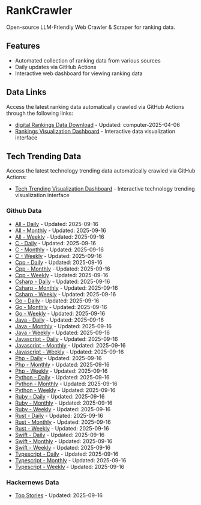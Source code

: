 # RankCrawler

Open-source LLM-Friendly Web Crawler & Scraper for ranking data.

## Features

* Automated collection of ranking data from various sources
* Daily updates via GitHub Actions
* Interactive web dashboard for viewing ranking data


## Data Links

Access the latest ranking data automatically crawled via GitHub Actions through the following links:

* [digital Rankings Data Download](https://github.com/chenjy16/RankCrawler/blob/main/data/1688/digital_computer_2025-04-06.json) - Updated: computer-2025-04-06
* [Rankings Visualization Dashboard](https://chenjy16.github.io/RankCrawler/1688_rankings.html) - Interactive data visualization interface




## Tech Trending Data

Access the latest technology trending data automatically crawled via GitHub Actions:

* [Tech Trending Visualization Dashboard](https://chenjy16.github.io/RankCrawler/tech_trending.html) - Interactive technology trending visualization interface

### Github Data

* [All - Daily](https://github.com/chenjy16/RankCrawler/blob/main/data/github/github_all_daily_2025-09-16.json) - Updated: 2025-09-16
* [All - Monthly](https://github.com/chenjy16/RankCrawler/blob/main/data/github/github_all_monthly_2025-09-16.json) - Updated: 2025-09-16
* [All - Weekly](https://github.com/chenjy16/RankCrawler/blob/main/data/github/github_all_weekly_2025-09-16.json) - Updated: 2025-09-16
* [C - Daily](https://github.com/chenjy16/RankCrawler/blob/main/data/github/github_c_daily_2025-09-16.json) - Updated: 2025-09-16
* [C - Monthly](https://github.com/chenjy16/RankCrawler/blob/main/data/github/github_c_monthly_2025-09-16.json) - Updated: 2025-09-16
* [C - Weekly](https://github.com/chenjy16/RankCrawler/blob/main/data/github/github_c_weekly_2025-09-16.json) - Updated: 2025-09-16
* [Cpp - Daily](https://github.com/chenjy16/RankCrawler/blob/main/data/github/github_cpp_daily_2025-09-16.json) - Updated: 2025-09-16
* [Cpp - Monthly](https://github.com/chenjy16/RankCrawler/blob/main/data/github/github_cpp_monthly_2025-09-16.json) - Updated: 2025-09-16
* [Cpp - Weekly](https://github.com/chenjy16/RankCrawler/blob/main/data/github/github_cpp_weekly_2025-09-16.json) - Updated: 2025-09-16
* [Csharp - Daily](https://github.com/chenjy16/RankCrawler/blob/main/data/github/github_csharp_daily_2025-09-16.json) - Updated: 2025-09-16
* [Csharp - Monthly](https://github.com/chenjy16/RankCrawler/blob/main/data/github/github_csharp_monthly_2025-09-16.json) - Updated: 2025-09-16
* [Csharp - Weekly](https://github.com/chenjy16/RankCrawler/blob/main/data/github/github_csharp_weekly_2025-09-16.json) - Updated: 2025-09-16
* [Go - Daily](https://github.com/chenjy16/RankCrawler/blob/main/data/github/github_go_daily_2025-09-16.json) - Updated: 2025-09-16
* [Go - Monthly](https://github.com/chenjy16/RankCrawler/blob/main/data/github/github_go_monthly_2025-09-16.json) - Updated: 2025-09-16
* [Go - Weekly](https://github.com/chenjy16/RankCrawler/blob/main/data/github/github_go_weekly_2025-09-16.json) - Updated: 2025-09-16
* [Java - Daily](https://github.com/chenjy16/RankCrawler/blob/main/data/github/github_java_daily_2025-09-16.json) - Updated: 2025-09-16
* [Java - Monthly](https://github.com/chenjy16/RankCrawler/blob/main/data/github/github_java_monthly_2025-09-16.json) - Updated: 2025-09-16
* [Java - Weekly](https://github.com/chenjy16/RankCrawler/blob/main/data/github/github_java_weekly_2025-09-16.json) - Updated: 2025-09-16
* [Javascript - Daily](https://github.com/chenjy16/RankCrawler/blob/main/data/github/github_javascript_daily_2025-09-16.json) - Updated: 2025-09-16
* [Javascript - Monthly](https://github.com/chenjy16/RankCrawler/blob/main/data/github/github_javascript_monthly_2025-09-16.json) - Updated: 2025-09-16
* [Javascript - Weekly](https://github.com/chenjy16/RankCrawler/blob/main/data/github/github_javascript_weekly_2025-09-16.json) - Updated: 2025-09-16
* [Php - Daily](https://github.com/chenjy16/RankCrawler/blob/main/data/github/github_php_daily_2025-09-16.json) - Updated: 2025-09-16
* [Php - Monthly](https://github.com/chenjy16/RankCrawler/blob/main/data/github/github_php_monthly_2025-09-16.json) - Updated: 2025-09-16
* [Php - Weekly](https://github.com/chenjy16/RankCrawler/blob/main/data/github/github_php_weekly_2025-09-16.json) - Updated: 2025-09-16
* [Python - Daily](https://github.com/chenjy16/RankCrawler/blob/main/data/github/github_python_daily_2025-09-16.json) - Updated: 2025-09-16
* [Python - Monthly](https://github.com/chenjy16/RankCrawler/blob/main/data/github/github_python_monthly_2025-09-16.json) - Updated: 2025-09-16
* [Python - Weekly](https://github.com/chenjy16/RankCrawler/blob/main/data/github/github_python_weekly_2025-09-16.json) - Updated: 2025-09-16
* [Ruby - Daily](https://github.com/chenjy16/RankCrawler/blob/main/data/github/github_ruby_daily_2025-09-16.json) - Updated: 2025-09-16
* [Ruby - Monthly](https://github.com/chenjy16/RankCrawler/blob/main/data/github/github_ruby_monthly_2025-09-16.json) - Updated: 2025-09-16
* [Ruby - Weekly](https://github.com/chenjy16/RankCrawler/blob/main/data/github/github_ruby_weekly_2025-09-16.json) - Updated: 2025-09-16
* [Rust - Daily](https://github.com/chenjy16/RankCrawler/blob/main/data/github/github_rust_daily_2025-09-16.json) - Updated: 2025-09-16
* [Rust - Monthly](https://github.com/chenjy16/RankCrawler/blob/main/data/github/github_rust_monthly_2025-09-16.json) - Updated: 2025-09-16
* [Rust - Weekly](https://github.com/chenjy16/RankCrawler/blob/main/data/github/github_rust_weekly_2025-09-16.json) - Updated: 2025-09-16
* [Swift - Daily](https://github.com/chenjy16/RankCrawler/blob/main/data/github/github_swift_daily_2025-09-16.json) - Updated: 2025-09-16
* [Swift - Monthly](https://github.com/chenjy16/RankCrawler/blob/main/data/github/github_swift_monthly_2025-09-16.json) - Updated: 2025-09-16
* [Swift - Weekly](https://github.com/chenjy16/RankCrawler/blob/main/data/github/github_swift_weekly_2025-09-16.json) - Updated: 2025-09-16
* [Typescript - Daily](https://github.com/chenjy16/RankCrawler/blob/main/data/github/github_typescript_daily_2025-09-16.json) - Updated: 2025-09-16
* [Typescript - Monthly](https://github.com/chenjy16/RankCrawler/blob/main/data/github/github_typescript_monthly_2025-09-16.json) - Updated: 2025-09-16
* [Typescript - Weekly](https://github.com/chenjy16/RankCrawler/blob/main/data/github/github_typescript_weekly_2025-09-16.json) - Updated: 2025-09-16

### Hackernews Data

* [Top Stories](https://github.com/chenjy16/RankCrawler/blob/main/data/hackernews/hackernews_top_2025-09-16.json) - Updated: 2025-09-16


